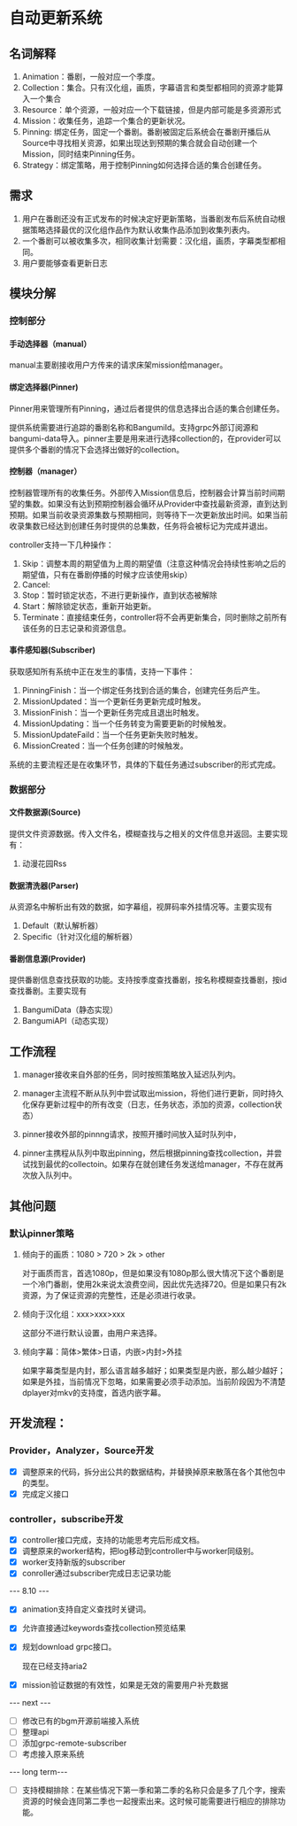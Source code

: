# 自动更新系统

## 名词解释

1. Animation：番剧，一般对应一个季度。
2. Collection：集合。只有汉化组，画质，字幕语言和类型都相同的资源才能算入一个集合
3. Resource：单个资源，一般对应一个下载链接，但是内部可能是多资源形式
4. Mission：收集任务，追踪一个集合的更新状况。
5. Pinning: 绑定任务，固定一个番剧。番剧被固定后系统会在番剧开播后从Source中寻找相关资源，如果出现达到预期的集合就会自动创建一个Mission，同时结束Pinning任务。
6. Strategy：绑定策略，用于控制Pinning如何选择合适的集合创建任务。

## 需求

1. 用户在番剧还没有正式发布的时候决定好更新策略，当番剧发布后系统自动根据策略选择最优的汉化组作品作为默认收集作品添加到收集列表内。
2. 一个番剧可以被收集多次，相同收集计划需要：汉化组，画质，字幕类型都相同。
3. 用户要能够查看更新日志

## 模块分解

### 控制部分

#### 手动选择器（manual）

manual主要剧接收用户方传来的请求床架mission给manager。

#### 绑定选择器(Pinner)

Pinner用来管理所有Pinning，通过后者提供的信息选择出合适的集合创建任务。

提供系统需要进行追踪的番剧名称和BangumiId。支持grpc外部订阅源和bangumi-data导入。pinner主要是用来进行选择collection的，在provider可以提供多个番剧的情况下会选择出做好的collection。

#### 控制器（manager）

控制器管理所有的收集任务。外部传入Mission信息后，控制器会计算当前时间期望的集数。如果没有达到预期控制器会循环从Provider中查找最新资源，直到达到预期。如果当前收录资源集数与预期相同，则等待下一次更新放出时间。如果当前收录集数已经达到创建任务时提供的总集数，任务将会被标记为完成并退出。

controller支持一下几种操作：

1. Skip：调整本周的期望值为上周的期望值（注意这种情况会持续性影响之后的期望值，只有在番剧停播的时候才应该使用skip）
2. Cancel: 
3. Stop：暂时锁定状态，不进行更新操作，直到状态被解除
4. Start：解除锁定状态，重新开始更新。
5. Terminate：直接结束任务，controller将不会再更新集合，同时删除之前所有该任务的日志记录和资源信息。

#### 事件感知器(Subscriber)

获取感知所有系统中正在发生的事情，支持一下事件：

1. PinningFinish：当一个绑定任务找到合适的集合，创建完任务后产生。
2. MissionUpdated：当一个更新任务更新完成时触发。
3. MissionFinish：当一个更新任务完成且退出时触发。
4. MissionUpdating：当一个任务转变为需要更新的时候触发。
5. MissionUpdateFaild：当一个任务更新失败时触发。
6. MissionCreated：当一个任务创建的时候触发。

系统的主要流程还是在收集环节，具体的下载任务通过subscriber的形式完成。

### 数据部分

#### 文件数据源(Source)

提供文件资源数据。传入文件名，模糊查找与之相关的文件信息并返回。主要实现有：

1. 动漫花园Rss

#### 数据清洗器(Parser)

从资源名中解析出有效的数据，如字幕组，视屏码率外挂情况等。主要实现有

1. Default（默认解析器）
2. Specific（针对汉化组的解析器）

#### 番剧信息源(Provider)

提供番剧信息查找获取的功能。支持按季度查找番剧，按名称模糊查找番剧，按id查找番剧。主要实现有

1. BangumiData（静态实现）
2. BangumiAPI（动态实现）

## 工作流程

1. manager接收来自外部的任务，同时按照策略放入延迟队列内。
2. manager主流程不断从队列中尝试取出mission，将他们进行更新，同时持久化保存更新过程中的所有改变（日志，任务状态，添加的资源，collection状态）



1. pinner接收外部的pinnng请求，按照开播时间放入延时队列中，
2. pinner主携程从队列中取出pinning，然后根据pinning查找collection，并尝试找到最优的collectoin。如果存在就创建任务发送给manager，不存在就再次放入队列中。



## 其他问题

### 默认pinner策略

1. 倾向于的画质：1080 > 720 > 2k > other

   对于画质而言，首选1080p，但是如果没有1080p那么很大情况下这个番剧是一个冷门番剧，使用2k来说太浪费空间，因此优先选择720。但是如果只有2k资源，为了保证资源的完整性，还是必须进行收录。

2. 倾向于汉化组：xxx>xxx>xxx

   这部分不进行默认设置，由用户来选择。

3. 倾向字幕：简体>繁体>日语，内嵌>内封>外挂

   如果字幕类型是内封，那么语言越多越好；如果类型是内嵌，那么越少越好；如果是外挂，当前情况下忽略，如果需要必须手动添加。当前阶段因为不清楚dplayer对mkv的支持度，首选内嵌字幕。

   

## 开发流程：

### Provider，Analyzer，Source开发

- [x] 调整原来的代码，拆分出公共的数据结构，并替换掉原来散落在各个其他包中的类型。
- [x] 完成定义接口

### controller，subscribe开发

- [x] controller接口完成，支持的功能思考完后形成文档。
- [x] 调整原来的worker结构，把log移动到controller中与worker同级别。
- [x] worker支持新版的subscriber
- [x] conroller通过subscriber完成日志记录功能

--- 8.10 ---

- [x] animation支持自定义查找时关键词。

- [x] 允许直接通过keywords查找collection预览结果

- [x] 规划download grpc接口。

  现在已经支持aria2

- [x] mission验证数据的有效性，如果是无效的需要用户补充数据

--- next ---

- [ ] 修改已有的bgm开源前端接入系统
- [ ] 整理api
- [ ] 添加grpc-remote-subscriber
- [ ] 考虑接入原来系统

--- long term---

- [ ] 支持模糊排除：在某些情况下第一季和第二季的名称只会是多了几个字，搜索资源的时候会连同第二季也一起搜索出来。这时候可能需要进行相应的排除功能。

